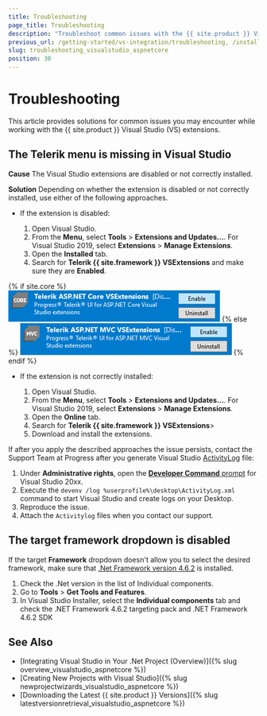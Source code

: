```yaml
---
title: Troubleshooting
page_title: Troubleshooting
description: "Troubleshoot common issues with the {{ site.product }} Visual Studio extensions."
previous_url: /getting-started/vs-integration/troubleshooting, /installation/vs-integration/troubleshooting, /vs-integration-mvc/troubleshooting
slug: troubleshooting_visualstudio_aspnetcore
position: 30
---
```


# Troubleshooting

This article provides solutions for common issues you may encounter while working with the {{ site.product }} Visual Studio (VS) extensions.

## The Telerik menu is missing in Visual Studio

**Cause** The Visual Studio extensions are disabled or not correctly installed.

**Solution** Depending on whether the extension is disabled or not correctly installed, use either of the following approaches.

* If the extension is disabled:

    1. Open Visual Studio.
    1. From the **Menu**, select **Tools** > **Extensions and Updates...**. For Visual Studio 2019, select **Extensions** > **Manage Extensions**.
    1. Open the **Installed** tab.
    1. Search for **Telerik {{ site.framework }} VSExtensions** and make sure they are **Enabled**.

{% if site.core %}
        ![{{ site.product_short }} Troubleshooting when the VS extension is disabled](../vs-integration/images/vsextensions-disabled.png)
{% else %}
        ![{{ site.product_short }} vsextensions-disabled](../vs-integration/images/images-mvc/vsextensions-disabled.png)
{% endif %}

* If the extension is not correctly installed:

    1. Open Visual Studio.
    1. From the **Menu**, select **Tools** > **Extensions and Updates...**. For Visual Studio 2019, select **Extensions** > **Manage Extensions**.
    1. Open the **Online** tab.
    1. Search for **Telerik {{ site.framework }} VSExtensions**>
    1. Download and install the extensions.

If after you apply the described approaches the issue persists, contact the Support Team at Progress after you generate Visual Studio [ActivityLog](https://docs.microsoft.com/en-us/visualstudio/ide/reference/log-devenv-exe?view=vs-2019) file:

1. Under **Administrative rights**, open the [**Developer Command** prompt](https://docs.microsoft.com/en-us/dotnet/framework/tools/developer-command-prompt-for-vs) for Visual Studio 20xx.
1. Execute the `devenv /log %userprofile%\desktop\ActivityLog.xml` command to start Visual Studio and create logs on your Desktop.
1. Reproduce the issue.
1. Attach the `Activitylog` files when you contact our support.

## The target framework dropdown is disabled

If the target **Framework** dropdown doesn't allow you to select the desired framework, make sure that [.Net Framework version 4.6.2](https://dotnet.microsoft.com/download/dotnet-framework/net462) is installed.

1. Check the .Net version in the list of Individual components. 
1. Go to **Tools** > **Get Tools and Features**. 
1. In Visual Studio Installer, select the **Individual components** tab and check the .NET Framework 4.6.2 targeting pack and .NET Framework 4.6.2 SDK

## See Also

* [Integrating Visual Studio in Your .Net Project (Overview)]({% slug overview_visualstudio_aspnetcore %})
* [Creating New Projects with Visual Studio]({% slug newprojectwizards_visualstudio_aspnetcore %})
* [Downloading the Latest {{ site.product }} Versions]({% slug latestversionretrieval_visualstudio_aspnetcore %})
